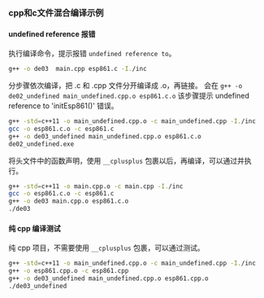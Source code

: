 ### cpp和c文件混合编译示例

####  undefined reference 报错

执行编译命令，提示报错 `undefined reference to`。

```bash
g++ -o de03  main.cpp esp861.c -I./inc
```

分步骤依次编译，把 .c 和 .cpp 文件分开编译成 .o，再链接。
会在 `g++ -o de02_undefined main_undefined.cpp.o esp861.c.o` 该步骤提示 undefined reference to 'initEsp861()' 错误。

```bash
g++ -std=c++11 -o main_undefined.cpp.o -c main_undefined.cpp -I./inc
gcc -o esp861.c.o -c esp861.c
g++ -o de03_undefined main_undefined.cpp.o esp861.c.o
de02_undefined.exe
```

将头文件中的函数声明，使用 `__cplusplus` 包裹以后，再编译，可以通过并执行。

```bash
g++ -std=c++11 -o main.cpp.o -c main.cpp -I./inc
gcc -o esp861.c.o -c esp861.c
g++ -o de03 main.cpp.o esp861.c.o
./de03
```

#### 纯 cpp 编译测试

纯 cpp 项目，不需要使用 `__cplusplus` 包裹，可以通过测试。

```bash
g++ -std=c++11 -o main_undefined.cpp.o -c main_undefined.cpp -I./inc
g++ -o esp861.cpp.o -c esp861.cpp
g++ -o de03_undefined main_undefined.cpp.o esp861.cpp.o
./de03_undefined
```